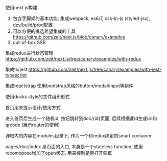 使用next.js构建

1. 包含手脚架的基本功能: 集成webpack, es6/7, css-in-js (styled-jsx), dev/build/prod配置
2. 可以方便的挑选希望集成的工具 https://github.com/zeit/next.js/blob/canary/examples
3. out-of-box SSR

集成redux进行状态管理 https://github.com/zeit/next.js/tree/canary/examples/with-redux

集成ts/jest https://github.com/zeit/next.js/tree/canary/examples/with-jest-typescript

集成reactstrap 使用bootstrap风格的button/modal/input等组件

使用ducks style的文件组织形式

首页用来提示设计/使用方式

进入首页后生成一个随机id, 按钮跳转到doc/{id}页面, 后续根据此id生成url和qrcode (展示router的使用)

弹框内的内容在modules目录下, 作为一个和redux绑定的smart container

pages/doc/index 是页面的入口, 本身是一个stateless function, 使用recomopose增加了open状态, 用来控制是否打开弹框
